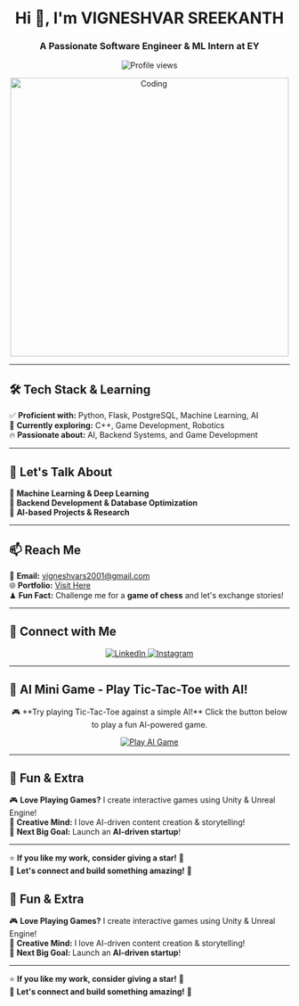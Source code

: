 <!-- README.md - GitHub Profile -->

<h1 align="center">Hi 👋, I'm VIGNESHVAR SREEKANTH</h1>
<h3 align="center">A Passionate Software Engineer & ML Intern at EY</h3>

<p align="center">
  <img src="https://komarev.com/ghpvc/?username=vigneshvarsreekanth&label=Profile%20views&color=0e75b6&style=flat" alt="Profile views" />
</p>

<p align="center">
  <img src="https://cdn.dribbble.com/users/1162077/screenshots/3848914/programmer.gif" width="500" alt="Coding">
</p>

---

## 🛠 Tech Stack & Learning
✅ **Proficient with:** Python, Flask, PostgreSQL, Machine Learning, AI  
🚀 **Currently exploring:** C++, Game Development, Robotics  
🔥 **Passionate about:** AI, Backend Systems, and Game Development  

---

## 💬 Let's Talk About
🔹 **Machine Learning & Deep Learning**  
🔹 **Backend Development & Database Optimization**  
🔹 **AI-based Projects & Research**  

---

## 📫 Reach Me
📧 **Email:** [vigneshvars2001@gmail.com](mailto:vigneshvars2001@gmail.com)  
🌐 **Portfolio:** [Visit Here](https://codered-vigneshvar.github.io/portfoliosite/)  
♟ **Fun Fact:** Challenge me for a **game of chess** and let's exchange stories!  

---

## 🔗 Connect with Me
<p align="center">
  <a href="https://www.linkedin.com/in/vigneshvar-sreekanth-07a63416b/" target="_blank">
    <img src="https://img.shields.io/badge/LinkedIn-0077B5?style=for-the-badge&logo=linkedin&logoColor=white" alt="LinkedIn">
  </a>
  <a href="https://instagram.com/vigneshvarsreekanth" target="_blank">
    <img src="https://img.shields.io/badge/Instagram-E4405F?style=for-the-badge&logo=instagram&logoColor=white" alt="Instagram">
  </a>
</p>

---

## 🧠 AI Mini Game - Play Tic-Tac-Toe with AI!
<p align="center">
  🎮 **Try playing Tic-Tac-Toe against a simple AI!**  
  Click the button below to play a fun AI-powered game. 
</p>

<p align="center">
  <a href="https://vigneshvarsreekanth.github.io/tic-tac-toe-ai" target="_blank">
    <img src="https://img.shields.io/badge/Play_Tic--Tac--Toe_AI-FF5733?style=for-the-badge&logo=game&logoColor=white" alt="Play AI Game">
  </a>
</p>

---

## 🎨 Fun & Extra
🎮 **Love Playing Games?** I create interactive games using Unity & Unreal Engine!  
🧠 **Creative Mind:** I love AI-driven content creation & storytelling!  
🚀 **Next Big Goal:** Launch an **AI-driven startup**!  

---

⭐️ **If you like my work, consider giving a star!** 🌟  
💬 **Let's connect and build something amazing!** 🚀

## 🎨 Fun & Extra
🎮 **Love Playing Games?** I create interactive games using Unity & Unreal Engine!  
🧠 **Creative Mind:** I love AI-driven content creation & storytelling!  
🚀 **Next Big Goal:** Launch an **AI-driven startup**!  

---

⭐️ **If you like my work, consider giving a star!** 🌟  
💬 **Let's connect and build something amazing!** 🚀
